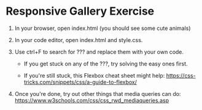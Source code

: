 # Responsive Gallery Exercise

1. In your browser, open index.html (you should see some cute animals)

2. In your code editor, open index.html and style.css.

3. Use ctrl+F to search for ??? and replace them with your own code.

    - If you get stuck on any of the ???, try solving the easy ones first.

    - If you're still stuck, this Flexbox cheat sheet might help:
https://css-tricks.com/snippets/css/a-guide-to-flexbox/

4. Once you're done, try out other things that media queries can do:
https://www.w3schools.com/css/css_rwd_mediaqueries.asp